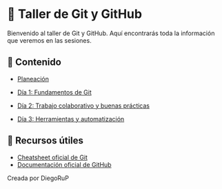 # 🚀 Taller de Git y GitHub

Bienvenido al taller de Git y GitHub. Aquí encontrarás toda la información que veremos en las sesiones.

## 📌 Contenido

- [Planeación](planeacion.md)

- [Día 1: Fundamentos de Git](dia1.md)
- [Día 2: Trabajo colaborativo y buenas prácticas](dia2.md)
- [Día 3: Herramientas y automatización](dia3.md)

## 📖 Recursos útiles
- [Cheatsheet oficial de Git](https://education.github.com/git-cheat-sheet-education.pdf)
- [Documentación oficial de GitHub](https://docs.github.com/)

Creada por DiegoRuP